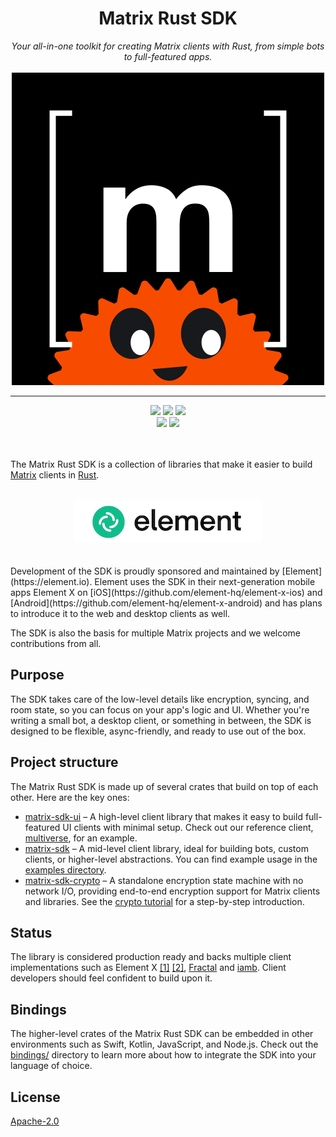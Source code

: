 <h1 align="center">Matrix Rust SDK</h1>
<div align="center">
    <i>Your all-in-one toolkit for creating Matrix clients with Rust, from simple bots to full-featured apps.</i>
    <br/><br/>
    <img src="contrib/logo.svg">
    <br>
    <hr>
    <a href="https://github.com/matrix-org/matrix-rust-sdk/releases">
        <img src="https://img.shields.io/github/v/release/matrix-org/matrix-rust-sdk?style=flat&labelColor=1C2E27&color=66845F&logo=GitHub&logoColor=white"></a>
    <a href="https://crates.io/crates/matrix-sdk/">
        <img src="https://img.shields.io/crates/v/matrix-sdk?style=flat&labelColor=1C2E27&color=66845F&logo=Rust&logoColor=white"></a>
    <a href="https://codecov.io/gh/matrix-org/matrix-rust-sdk">
        <img src="https://img.shields.io/codecov/c/gh/matrix-org/matrix-rust-sdk?style=flat&labelColor=1C2E27&color=66845F&logo=Codecov&logoColor=white"></a>
    <br>
    <a href="https://docs.rs/matrix-sdk/">
        <img src="https://img.shields.io/docsrs/matrix-sdk?style=flat&labelColor=1C2E27&color=66845F&logo=Rust&logoColor=white"></a>
    <a href="https://github.com/matrix-org/matrix-rust-sdk/actions/workflows/ci.yml">
        <img src="https://img.shields.io/github/actions/workflow/status/matrix-org/matrix-rust-sdk/ci.yml?style=flat&labelColor=1C2E27&color=66845F&logo=GitHub%20Actions&logoColor=white"></a>
    <br>
    <br>
    <br>
</div>


The Matrix Rust SDK is a collection of libraries that make it easier to build [Matrix] clients in [Rust].
<br><br>
<div align="center">
<picture>
  <source srcset="contrib/element-logo-dark.png" media="(prefers-color-scheme: dark)">
  <source srcset="contrib/element-logo-light.png" media="(prefers-color-scheme: light)">
  <img src="contrib/element-logo-fallback.png" alt="Element logo">
</picture>
</div>
<br><br>
Development of the SDK is proudly sponsored and maintained by [Element](https://element.io). Element uses the SDK in their next-generation mobile apps Element X on [iOS](https://github.com/element-hq/element-x-ios) and [Android](https://github.com/element-hq/element-x-android) and has plans to introduce it to the web and desktop clients as well.

The SDK is also the basis for multiple Matrix projects and we welcome contributions from all.

## Purpose

The SDK takes care of the low-level details like encryption,
syncing, and room state, so you can focus on your app's logic and UI. Whether
you're writing a small bot, a desktop client, or something in between, the SDK
is designed to be flexible, async-friendly, and ready to use out of the box.

[Matrix]: https://matrix.org/
[Rust]: https://www.rust-lang.org/

## Project structure

The Matrix Rust SDK is made up of several crates that build on top of each other. Here are the key ones:

- [matrix-sdk-ui](https://docs.rs/matrix-sdk-ui/latest/matrix_sdk_ui/) – A high-level client library that makes it easy to build
  full-featured UI clients with minimal setup. Check out our reference client,
  [multiverse](https://github.com/matrix-org/matrix-rust-sdk/tree/main/labs/multiverse), for an example.
- [matrix-sdk](https://docs.rs/matrix-sdk/latest/matrix_sdk/) – A mid-level client library, ideal for building bots, custom
  clients, or higher-level abstractions. You can find example usage in the
  [examples directory](https://github.com/matrix-org/matrix-rust-sdk/tree/main/examples).
- [matrix-sdk-crypto](https://docs.rs/matrix-sdk-crypto/latest/matrix_sdk_crypto/) – A standalone encryption state machine with no network I/O,
  providing end-to-end encryption support for Matrix clients and libraries.
  See the [crypto tutorial](https://docs.rs/matrix-sdk-crypto/latest/matrix_sdk_crypto/tutorial/index.html)
  for a step-by-step introduction.

## Status

The library is considered production ready and backs multiple client
implementations such as Element X
[[1]](https://github.com/element-hq/element-x-ios)
[[2]](https://github.com/element-hq/element-x-android),
[Fractal](https://gitlab.gnome.org/World/fractal) and [iamb](https://github.com/ulyssa/iamb). Client developers should feel
confident to build upon it.

## Bindings

The higher-level crates of the Matrix Rust SDK can be embedded in other
environments such as Swift, Kotlin, JavaScript, and Node.js. Check out the
[bindings/](./bindings/) directory to learn more about how to integrate the SDK
into your language of choice.

## License

[Apache-2.0](https://www.apache.org/licenses/LICENSE-2.0)
